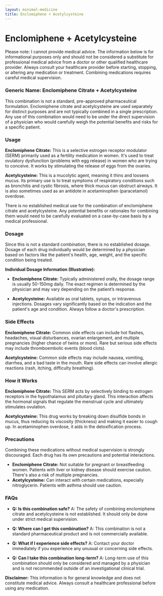 ```yaml
---
layout: minimal-medicine
title: Enclomiphene + Acetylcysteine
---
```


# Enclomiphene + Acetylcysteine
Please note:  I cannot provide medical advice. The information below is for informational purposes only and should not be considered a substitute for professional medical advice from a doctor or other qualified healthcare provider.  Always consult your healthcare provider before starting, stopping, or altering any medication or treatment.  Combining medications requires careful medical supervision.


### Generic Name: Enclomiphene Citrate + Acetylcysteine


This combination is not a standard, pre-approved pharmaceutical formulation.  Enclomiphene citrate and acetylcysteine are used separately for distinct purposes and are not typically combined in a single prescription.  Any use of this combination would need to be under the direct supervision of a physician who would carefully weigh the potential benefits and risks for a specific patient.


### Usage

**Enclomiphene Citrate:** This is a selective estrogen receptor modulator (SERM) primarily used as a fertility medication in women. It's used to treat ovulatory dysfunction (problems with egg release) in women who are trying to conceive.  It works by stimulating the release of eggs from the ovaries.

**Acetylcysteine:** This is a mucolytic agent, meaning it thins and loosens mucus. Its primary use is to treat symptoms of respiratory conditions such as bronchitis and cystic fibrosis, where thick mucus can obstruct airways.  It is also sometimes used as an antidote in acetaminophen (paracetamol) overdose.


There is no established medical use for the combination of enclomiphene citrate and acetylcysteine. Any potential benefits or rationales for combining them would need to be carefully evaluated on a case-by-case basis by a medical professional.


### Dosage

Since this is not a standard combination, there is no established dosage.  Dosage of each drug individually would be determined by a physician based on factors like the patient's health, age, weight, and the specific condition being treated.


**Individual Dosage Information (Illustrative):**

* **Enclomiphene Citrate:** Typically administered orally, the dosage range is usually 50-150mg daily.  The exact regimen is determined by the physician and may vary depending on the patient’s response.

* **Acetylcysteine:** Available as oral tablets, syrups, or intravenous injections. Dosages vary significantly based on the indication and the patient's age and condition.  Always follow a doctor's prescription.


### Side Effects

**Enclomiphene Citrate:** Common side effects can include hot flashes, headaches, visual disturbances, ovarian enlargement, and multiple pregnancies (higher chance of twins or more).  Rare but serious side effects may include thromboembolic events (blood clots).

**Acetylcysteine:** Common side effects may include nausea, vomiting, diarrhea, and a bad taste in the mouth.  Rare side effects can involve allergic reactions (rash, itching, difficulty breathing).


### How it Works

**Enclomiphene Citrate:** This SERM acts by selectively binding to estrogen receptors in the hypothalamus and pituitary gland.  This interaction affects the hormonal signals that regulate the menstrual cycle and ultimately stimulates ovulation.

**Acetylcysteine:** This drug works by breaking down disulfide bonds in mucus, thus reducing its viscosity (thickness) and making it easier to cough up. In acetaminophen overdose, it aids in the detoxification process.


### Precautions

Combining these medications without medical supervision is strongly discouraged.  Each drug has its own precautions and potential interactions.  

* **Enclomiphene Citrate:**  Not suitable for pregnant or breastfeeding women.  Patients with liver or kidney disease should exercise caution.  There's also a risk of multiple pregnancies.
* **Acetylcysteine:** Can interact with certain medications, especially nitroglycerin.  Patients with asthma should use caution.


### FAQs

* **Q: Is this combination safe?** A:  The safety of combining enclomiphene citrate and acetylcysteine is not established.  It should only be done under strict medical supervision.

* **Q: Where can I get this combination?** A: This combination is not a standard pharmaceutical product and is not commercially available.

* **Q: What if I experience side effects?** A:  Contact your doctor immediately if you experience any unusual or concerning side effects.

* **Q: Can I take this combination long-term?** A:  Long-term use of this combination should only be considered and managed by a physician and is not recommended outside of an investigational clinical trial.


**Disclaimer:** This information is for general knowledge and does not constitute medical advice. Always consult a healthcare professional before using any medication.
